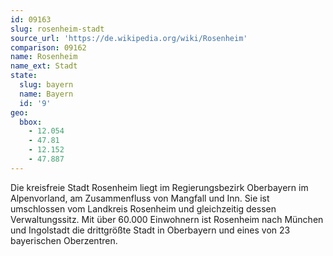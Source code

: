 ```yaml
---
id: 09163
slug: rosenheim-stadt
source_url: 'https://de.wikipedia.org/wiki/Rosenheim'
comparison: 09162
name: Rosenheim
name_ext: Stadt
state:
  slug: bayern
  name: Bayern
  id: '9'
geo:
  bbox:
    - 12.054
    - 47.81
    - 12.152
    - 47.887
---
```


Die kreisfreie Stadt Rosenheim liegt im Regierungsbezirk Oberbayern im Alpenvorland, am Zusammenfluss von Mangfall und Inn. Sie ist umschlossen vom Landkreis Rosenheim und gleichzeitig dessen Verwaltungssitz. Mit über 60.000 Einwohnern ist Rosenheim nach München und Ingolstadt die drittgrößte Stadt in Oberbayern und eines von 23 bayerischen Oberzentren.
